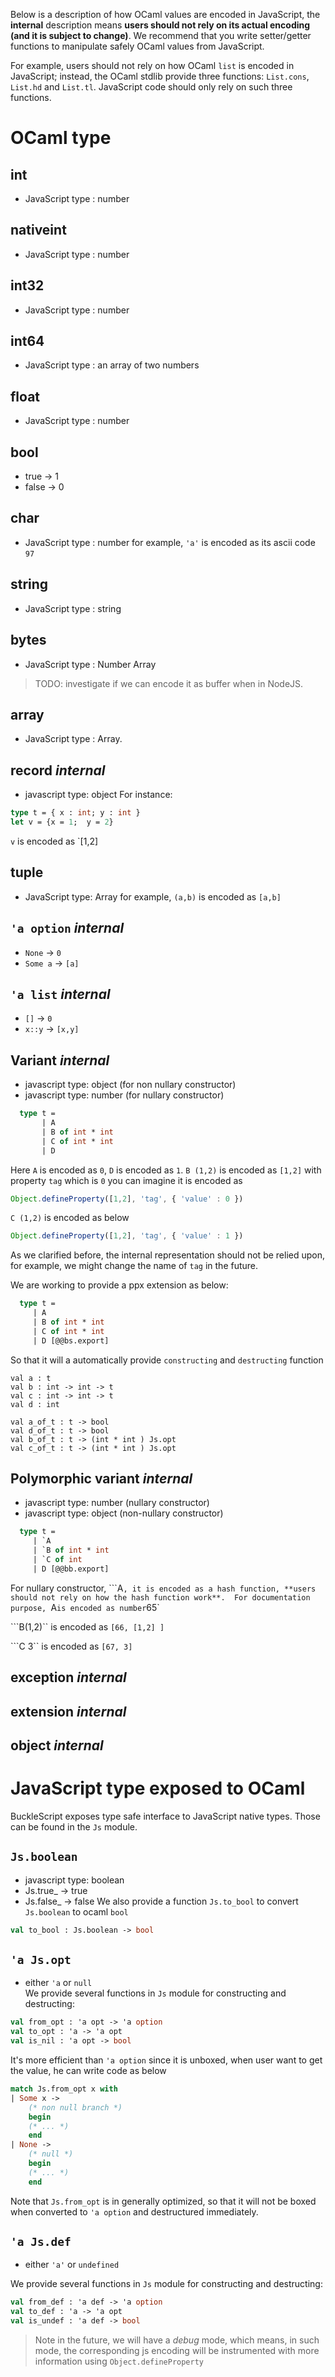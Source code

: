 
Below is a description of how OCaml values are encoded in JavaScript, 
the **internal** description means **users should not rely on its actual
encoding (and it is subject to change)**. We recommend that you write setter/getter functions 
to manipulate safely OCaml values from JavaScript. 

For example, users should not rely on how OCaml `list` is encoded in JavaScript; instead,
the OCaml stdlib provide three functions: `List.cons`, `List.hd` and `List.tl`. JavaScript
code should only rely on such three functions.

# OCaml type

## int
  - JavaScript type : number
  
## nativeint
  - JavaScript type : number

## int32
  - JavaScript type : number

## int64
  - JavaScript type : an array of two numbers
   
## float
  - JavaScript type : number
    
## bool
  - true  -> 1 
  - false -> 0
  
## char
  - JavaScript type : number
  for example, `'a'` is encoded as its ascii code `97`

## string
  - JavaScript type : string
        
## bytes         
  - JavaScript type : Number Array 
    
> TODO: investigate if we can encode it as buffer when in NodeJS.
    
## array         
  - JavaScript type : Array. 

## record *internal*
  - javascript type: object
  For instance:
  ```ocaml
  type t = { x : int; y : int }
  let v = {x = 1;  y = 2}
  ```
  `v` is encoded as `[1,2]

## tuple
  - JavaScript type: Array
  for example, `(a,b)` is encoded as `[a,b]`

## `'a option` *internal*
  - `None` ->  `0`
  - `Some a` -> `[a]`
 
## `'a list` *internal*
  - `[]` -> `0`
  - `x::y` -> `[x,y]`
    


## Variant *internal*
  - javascript type: object (for non nullary constructor)
  - javascript type: number (for nullary constructor)
  ```ocaml
    type t = 
         | A
         | B of int * int 
         | C of int * int 
         | D
  ```
  
   Here `A` is encoded as `0`, `D` is encoded as `1`.
   `B (1,2)` is encoded as `[1,2]` with property `tag` which is `0`
   you can imagine it is encoded as
   
   ```js
   Object.defineProperty([1,2], 'tag', { 'value' : 0 })
   ``` 

   `C (1,2)` is encoded as below
   
   ```js
   Object.defineProperty([1,2], 'tag', { 'value' : 1 })
   ```
   
   As we clarified before, the internal representation should not be relied upon, for example, 
   we might change the name of `tag` in the future.
   
   We are working to provide a ppx extension as below:
   
   ```ocaml
     type t = 
        | A
        | B of int * int 
        | C of int * int 
        | D [@@bs.export]
   ```
   So that it will a automatically provide `constructing` and `destructing` function
   
   ```
   val a : t 
   val b : int -> int -> t 
   val c : int -> int -> t 
   val d : int 
   
   val a_of_t : t -> bool
   val d_of_t : t -> bool   
   val b_of_t : t -> (int * int ) Js.opt
   val c_of_t : t -> (int * int ) Js.opt
   ```

## Polymorphic variant *internal*
   - javascript type: number (nullary constructor) 
   - javascript type: object (non-nullary constructor)
   
   ```ocaml
     type t = 
        | `A
        | `B of int * int 
        | `C of int
        | D [@@bb.export]
   ```
   For nullary constructor, ```A``, it is encoded as a hash function, **users should not rely
   on how the hash function work**. 
   For documentation purpose, ``A` is encoded as number `65`
   
   ```B(1,2)`` is encoded as `[66, [1,2] ]`
   
   ```C 3`` is encoded as `[67, 3]`

## exception *internal*

## extension *internal*

## object *internal*


# JavaScript type exposed to OCaml

BuckleScript exposes type safe interface to JavaScript native types. Those can be found in the `Js` module. 

## `Js.boolean` 
  - javascript type: boolean   
  - Js.true_ -> true
  - Js.false_ -> false
  We also provide a function `Js.to_bool` to convert `Js.boolean` to ocaml `bool`
  
  ```ocaml
  val to_bool : Js.boolean -> bool 
  ```
  
## `'a Js.opt` 
  - either `'a` or `null`  
  We provide several functions in `Js` module for constructing and destructing:  
  
  ```ocaml
  val from_opt : 'a opt -> 'a option
  val to_opt : 'a -> 'a opt
  val is_nil : 'a opt -> bool
  ```
  It's more efficient than `'a option` since it is unboxed, when user 
  want to get the value, he can write code as below
  
  ```ocaml
  match Js.from_opt x with
  | Some x -> 
      (* non null branch *)
      begin
      (* ... *) 
      end
  | None ->
      (* null *)
      begin
      (* ... *) 
      end
  ```
  Note that `Js.from_opt` is in generally optimized, so that it will 
  not be boxed when converted to `'a option` and destructured immediately.
  
## `'a Js.def` 
  - either `'a'` or `undefined`
    
  We provide several functions in `Js` module for constructing and destructing:  
 
  ```ocaml
  val from_def : 'a def -> 'a option
  val to_def : 'a -> 'a opt
  val is_undef : 'a def -> bool 
  ```  

>Note in the future, we will have a *debug* mode, which means, in such mode, the 
corresponding js encoding will be instrumented with more information using `Object.defineProperty`
